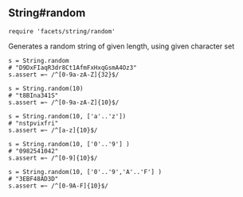 ## String#random

    require 'facets/string/random'

Generates a random string of given length, using given character set

    s = String.random
    # "D9DxFIaqR3dr8Ct1AfmFxHxqGsmA4Oz3"
    s.assert =~ /^[0-9a-zA-Z]{32}$/

    s = String.random(10)
    # "t8BIna341S"
    s.assert =~ /^[0-9a-zA-Z]{10}$/

    s = String.random(10, ['a'..'z'])
    # "nstpvixfri"
    s.assert =~ /^[a-z]{10}$/

    s = String.random(10, ['0'..'9'] )
    # "0982541042"
    s.assert =~ /^[0-9]{10}$/

    s = String.random(10, ['0'..'9','A'..'F'] )
    # "3EBF48AD3D"
    s.assert =~ /^[0-9A-F]{10}$/
